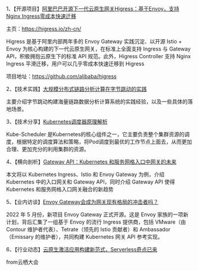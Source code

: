 1、【开源项目】[阿里巴巴开源下一代云原生网关Higress：基于Envoy，支持Nginx Ingress零成本快速迁移](https://mp.weixin.qq.com/s/vUkA4SeMVtG-genfP2b0ww)

主页：https://higress.io/zh-cn/

Higress 是基于阿里内部两年多的 Envoy Gateway 实践沉淀、以开源 Istio + Envoy 为核心构建的下一代云原生网关，在标准上全面支持 Ingress 与 Gateway API，积极拥抱云原生下的标准 API 规范。此外，Higress Controller 支持 Nginx Ingress 平滑迁移，用户可以几乎零成本快速迁移到 Higress

项目地址：https://github.com/alibaba/higress



2、【技术实践】[大规模分布式链路分析计算在字节跳动的实践](https://mp.weixin.qq.com/s/A1iWAqvp8GhjouKg9-LnuA)

主要介绍字节跳动构建海量链路数据分析计算系统的实践经验，以及一些具体的落地场景。



3、【技术分享】[Kubernetes调度器原理解析](https://mp.weixin.qq.com/s/YESUcLcRFvAynRUO2YqaPQ)

Kube-Scheduler 是Kubernetes的核心组件之一，它主要负责整个集群资源的调度，根据特定的调度算法和策略，将Pod调度到最优的工作节点上面去，从而更加合理、更加充分的利用集群的资源。



4、【横向剖析】[Gateway API：Kubernetes 和服务网格入口中网关的未来](https://mp.weixin.qq.com/s/Ekcm8u1Xm9bgneYt3Z-8sQ)

本文将以 Kubernetes Ingress、Istio 和 Envoy Gateway 为例，介绍 Kubernetes 中的入口网关和 Gateway API，同时介绍 Gateway API 使得 Kubernetes 和服务网格入口网关融合的新趋势



5、【业内访谈】[Envoy Gateway会成为网关现有格局的冲击者吗？](https://mp.weixin.qq.com/s/r5j9Bp-NYhkFI1ZdsJt3Pw)

2022 年 5 月份，新项目 Envoy Gateway 正式开源。这是 Envoy 家族的一项新计划，背后汇集了一组基于 Envoy 的流行 Ingress 提供商，包括 VMware（由 Contour 维护者代表）、Tetrate（领先的 Istio 贡献者）和 Ambassador（Emissary 的维护者），共同构建 Kubernetes 网关 API 参考实现。



6、【行业动态】[云原生激活应用构建新范式，Serverless奇点已来](https://mp.weixin.qq.com/s/atNpL8Rvp-23gcLZqVxbDg)

from云栖大会